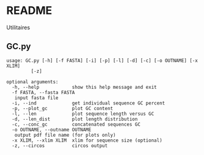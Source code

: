 # README #

Utilitaires

## GC.py  ##


    usage: GC.py [-h] [-f FASTA] [-i] [-p] [-l] [-d] [-c] [-o OUTNAME] [-x XLIM]
             [-z]
 
    optional arguments:
      -h, --help            show this help message and exit
      -f FASTA, --fasta FASTA
	   input fasta file
	  -i, --ind             get individual sequence GC percent
	  -p, --plot_gc         plot GC content
	  -l, --len             plot sequence length versus GC
	  -d, --len_dist        plot length distribution
	  -c, --conc_gc         concatenated sequences GC
	  -o OUTNAME, --outname OUTNAME
	   output pdf file name (for plots only)
	  -x XLIM, --xlim XLIM  xlim for sequence size (optional)
	  -z, --circos          circos output
